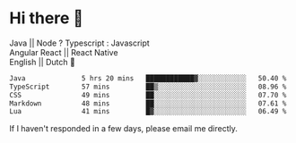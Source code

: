 # Hi there 👋
Java || Node ? Typescript : Javascript \
Angular  React || React Native  \
English || Dutch :pinching_hand:

 <!--START_SECTION:waka-->

```txt
Java              5 hrs 20 mins   ████████████▓░░░░░░░░░░░░   50.40 %
TypeScript        57 mins         ██▒░░░░░░░░░░░░░░░░░░░░░░   08.96 %
CSS               49 mins         ██░░░░░░░░░░░░░░░░░░░░░░░   07.70 %
Markdown          48 mins         ██░░░░░░░░░░░░░░░░░░░░░░░   07.61 %
Lua               41 mins         █▓░░░░░░░░░░░░░░░░░░░░░░░   06.49 %
```

<!--END_SECTION:waka-->




If I haven't responded in a few days, please email me directly. 
